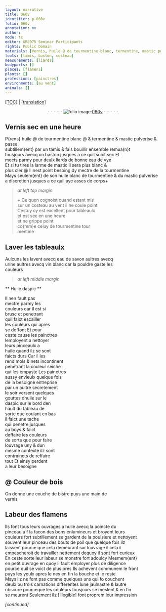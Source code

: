 ```yaml
---
layout: narrative
title: 060v
identifier: p-060v
folio: 060v
annotation: no
author:
mode: tc
editor: GR8975 Seminar Participants
rights: Public Domain
materials: [Vernis, huile @ de tourmentine blanc, termentine, mastic pulverise & passe subtillem{ent} par un tamis, eau de vye, mastic, tourmentine, huile blanc de tourmentine, mastic pulverise, eau de savon, urine, vin blanc, Huile daspic, huile, huile sur le daspic, boys, bois, bistre, vernis]
tools: [tamis, baston, costeau]
measurements: [liards]
bodyparts: []
places: [flamens]
plants: []
professions: [painctres]
environments: [au vent]
animals: []
---
```


<p><a href="{{ site.baseurl }}/diplomatic/">[TOC]</a> | <a href="{{ site.baseurl }}/texts/p-060v_tl/" target="_blank">[translation]</a></p><div class="folio" align="center">- - - - - <a href="http://gallica.bnf.fr/ark:/12148/btv1b9059316c/f126.item" target="_blank"><img src="https://cu-mkp.github.io/2017-workshop-edition/assets/photo-icon.png" alt="folio image: " style="display:inline-block; margin-bottom:-3px;"/>060v</a> - - - - - </div>  
  

## <span class="m">Vernis</span> sec en une <span class="tmp">heure</span>

 
P{rens} <span class="m">huile <span class="add">@ de tourmentine</span> blanc</span> <span class="add">@ &</span> <span class="m">termentine</span> & <span class="m">mastic pulverise & passe<br/> subtillem{ent} par un <span class="tl">tamis</span></span> & fais bouillir ensemble remua{n}t<br/> tousjours avecq un <span class="tl">baston</span> jusques a ce quil soict sec Et<br/> mects parmy pour deulx <span class="ms">liards</span> de bonne <span class="m">eau de vye</span><br/> Et si tu tires la larme de <span class="m">mastic</span> il sera plus blanc &<br/> plus cler @ Il nest point besoing dy mectre de la <span class="m">tourmentine</span><br/> Mays seulem{ent} de son <span class="m">huile blanc de tourmentine</span> & du <span class="m">mastic pulverise</span><br/> a discretion jusques a ce quil aye asses de corps\+
 
> *at left top margin*
> 
> 
>   \+ Ce quon cognoist quand estant mis<br/> sur un <span class="tl">costeau</span> <span class="env">au vent</span> il ne coule point<br/> Cestuy cy est excellent pour tableaulx<br/> et est sec en une <span class="tmp">heure</span><br/> et ne grippe point<br/> co{mm}e celuy de <span class="m"><span class="sup">tourmentine</span></span> tour<br/> mentine
 
 
  

## Laver les tableaulx

 
Aulcuns les lavent avecq <span class="m">eau de savon</span> aultres avecq<br/> <span class="m">urine</span> aultres avecq <span class="m">vin blanc</span> car la pouldre gaste les<br/> couleurs

 
> *at left middle margin*
> 
> 
>    

** <span class="m">Huile daspic</span> **

 
Il nen fault pas<br/> mectre parmy les<br/> couleurs car il est si<br/> brusc et penetrant<br/> quil faict escailler<br/> les couleurs qui apres<br/> se deffont Et pour<br/> ceste cause les <span class="pro">painctres</span><br/> lemployent a nettoyer<br/> leurs pinceaulx a<br/> <span class="m">huile</span> quand ilz se sont<br/> faicts durs Car il les<br/> rend mols & nets incontinent<br/> penetrant la couleur seiche<br/> qui les empaste Les <span class="pro">painctres</span><br/> aussy envieulx quelque fois<br/> de la besoigne entreprise<br/> par un aultre secretement<br/> le soir versent quelques<br/> gouttes d<span class="m">huile <span class="del">sur le</span><br/> daspic</span> sur le bord den<br/> hault du tableau de<br/> sorte que coulant en bas<br/> il faict une tache<br/> qui penetre jusques<br/> au <span class="m">boys</span> & faict<br/> deffaire les couleurs<br/> de sorte que pour faire<br/> louvrage uny & dun<br/> mesme contexte ilz sont<br/> contraincts de reffaire<br/> tout Et ainsy perdent<br/> a leur besoigne

 
  

## @ Couleur de <span class="m">bois</span>

 
On donne une couche de <span class="m">bistre</span> puys une main de<br/> <span class="m">vernis</span>

 
  

## Labeur des <span class="pl">flamens</span>

 
Ils font tous leurs ouvrages a <span class="m">huile</span> avecq la poincte du<br/> pinceau a <span class="del">f</span> la facon des bons enlumineurs et broyent leurs<br/> couleurs fort subtillement se gardent de la poulsiere et nettoyent<br/> souvent leur pinceau des bouts de poil que quelque fois ilz<br/> laissent pource que cela demeurant sur louvrage <span class="del">il cela</span> il<br/> empescheroit de travailler nettement dequoy il sont fort curieux<br/> En ceste sorte leur labeur se monstre fort adoulcy Mesmem{ent}<br/> en petit ouvrage en quoy il fault employer plus de diligence<br/> pource quil se voict de plus pres Ils achevent communem le front<br/> puys les yeulx apres le nes en fin la bouche et le reste<br/> Mays ilz ne font pas comme quelques uns qui <span class="del">fo</span> couchent<br/> deulx ou trois carnations differentes lune jaulnastre & lautre<br/> obscure pourceque les couleurs tousjours se meslent & en fin<br/> se meurent Seulement ilz <span class="del">[illegible]</span> font proprem leur impression

*[continued]*
 
